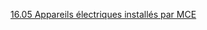 
[16.05 Appareils électriques installés par MCE](onenote:5.22%20Améliorations%20maison.one#16.05%20Appareils%20électriques%20installés%20par%20MCE&section-id={311844EB-23AB-4A2D-A7E4-BF35570AEBB7}&page-id={949E98F1-CF49-A544-85CD-6E838D0E7F31}&end&base-path=https://skfgroup-my.sharepoint.com/personal/pierre_bouculat_skf_com/Documents/Blocs-notes/Perso_2022)

